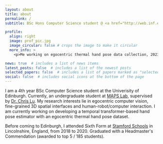 ```yaml
---
layout: about
title: about
permalink: /
subtitle: BSc Hons Computer Science student @ <a href="http://web.inf.ed.ac.uk/ipab" target="_blank">School of Informatics</a>, <a href="https://www.ed.ac.uk" target="_blank">University of Edinburgh</a>

profile:
  align: right
  image: prof_pic.jpg
  image_circular: false # crops the image to make it circular
  more_info: >
    <p>Me working on egocentric thermal hand pose data collection, 2023</p>

news: true  # includes a list of news items
latest_posts: false  # includes a list of the newest posts
selected_papers: false  # includes a list of papers marked as "selected={true}"
social: false  # includes social icons at the bottom of the page
---
```


I am a 4th year BSc Computer Science student at the Univerisity of Edinburgh. Currently, an undergraduate student at <a href="https://maps-lab.github.io/" target="_blank">MAPS Lab</a>, supervised by <a href="https://christopherlu.github.io/" target="_blank">Dr. Chris Lu</a>. My research interests lie in egocentric computer vision, fine-grained 3D spatial interfaces and human-robot/computer interaction. I am currently working on developing a temporal transformer-based hand pose estimator with an egocentric thermal hand pose dataset.

Before coming to Edinburgh, I attended Sixth Form at <a href="https://stamfordschools.org.uk" target="_blank">Stamford Schools</a> in Lincolnshire, England, from 2018 to 2020. Graduated with a Headmaster's Commendation (awarded to top 5 / 185 students).